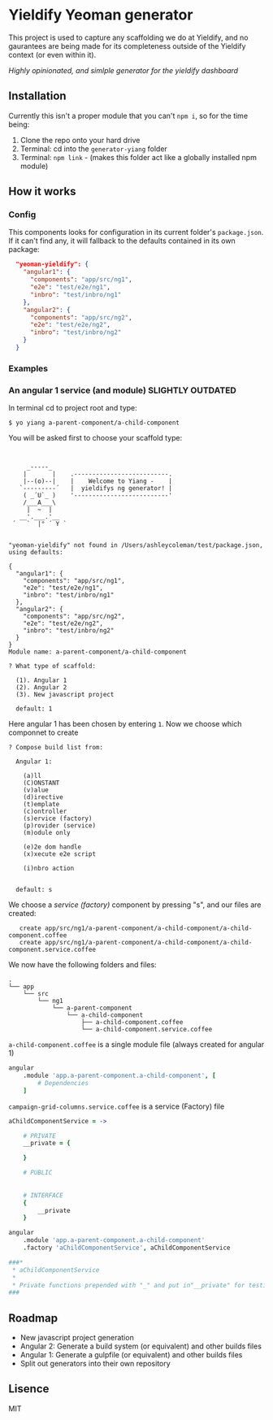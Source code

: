 # Yieldify Yeoman generator

This project is used to capture any scaffolding we do at Yieldify, and no gaurantees are being made for its completeness outside of the Yieldify context (or even within it).

_Highly opinionated, and simlple generator for the yieldify dashboard_

## Installation

Currently this isn't a proper module that you can't `npm i`, so for the time being:

1. Clone the repo onto your hard drive
2. Terminal: cd into the `generator-yiang` folder
3. Terminal:  `npm link` - (makes this folder act like a globally installed npm module)

## How it works

### Config

This components looks for configuration in its current folder's `package.json`. If it can't find any, it will fallback to the defaults contained in its own package:

```json
  "yeoman-yieldify": {
    "angular1": {
      "components": "app/src/ng1",
      "e2e": "test/e2e/ng1",
      "inbro": "test/inbro/ng1"
    },
    "angular2": {
      "components": "app/src/ng2",
      "e2e": "test/e2e/ng2",
      "inbro": "test/inbro/ng2"
    }
  }
```
### Examples

### An angular 1 service (and module) SLIGHTLY OUTDATED

In terminal cd to project root and type:

```terminal
$ yo yiang a-parent-component/a-child-component
```

You will be asked first to choose your scaffold type:

```terminal


     _-----_
    |       |    .--------------------------.
    |--(o)--|    |    Welcome to Yiang -    |
   `---------´   |  yieldifys ng generator! |
    ( _´U`_ )    '--------------------------'
    /___A___\
     |  ~  |
   __'.___.'__
 ´   `  |° ´ Y `


"yeoman-yieldify" not found in /Users/ashleycoleman/test/package.json, using defaults:

{
  "angular1": {
    "components": "app/src/ng1",
    "e2e": "test/e2e/ng1",
    "inbro": "test/inbro/ng1"
  },
  "angular2": {
    "components": "app/src/ng2",
    "e2e": "test/e2e/ng2",
    "inbro": "test/inbro/ng2"
  }
}
Module name: a-parent-component/a-child-component

? What type of scaffold:

  (1). Angular 1
  (2). Angular 2
  (3). New javascript project

  default: 1
```

Here angular 1 has been chosen by entering `1`. Now we choose which componnet to create

```terminal
? Compose build list from:

  Angular 1:

    (a)ll
    (C)ONSTANT
    (v)alue
    (d)irective
    (t)emplate
    (c)ontroller
    (s)ervice (factory)
    (p)rovider (service)
    (m)odule only

    (e)2e dom handle
    (x)xecute e2e script

    (i)nbro action


  default: s
```
We choose a _service (factory)_ component by pressing  "s", and our files are created:

```terminal
   create app/src/ng1/a-parent-component/a-child-component/a-child-component.coffee
   create app/src/ng1/a-parent-component/a-child-component/a-child-component.service.coffee
```

We now have the following folders and files:

```
.
└── app
    └── src
        └── ng1
            └── a-parent-component
                └── a-child-component
                    ├── a-child-component.coffee
                    └── a-child-component.service.coffee
```


`a-child-component.coffee` is a single module file (always created for angular 1)

```coffeescript
angular
    .module 'app.a-parent-component.a-child-component', [
        # Dependencies
    ]
```

`campaign-grid-columns.service.coffee` is a service (Factory) file

```coffeescript
aChildComponentService = ->

    # PRIVATE
    __private = {

    }

    # PUBLIC
    
    
    # INTERFACE
    {
        __private
    }

angular
    .module 'app.a-parent-component.a-child-component'
    .factory 'aChildComponentService', aChildComponentService

###*
 * aChildComponentService
 * 
 * Private functions prepended with "_" and put in"__private" for testing easy testing
###
```

## Roadmap

* New javascript project generation
* Angular 2: Generate a build system (or equivalent) and other builds files
* Angular 1: Generate a gulpfile (or equivalent) and other builds files
* Split out generators into their own repository

## Lisence

MIT
